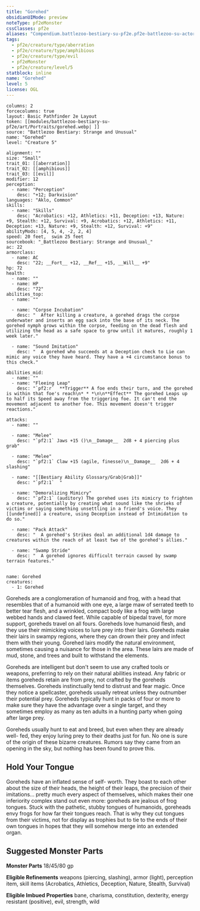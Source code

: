 ```yaml
---
title: "Gorehed"
obsidianUIMode: preview
noteType: pf2eMonster
cssClasses: pf2e
aliases: "Compendium.battlezoo-bestiary-su-pf2e.pf2e-battlezoo-su-actors.Actor.czKFmiFeZnEkC7nH" 
tags:
  - pf2e/creature/type/aberration
  - pf2e/creature/type/amphibious
  - pf2e/creature/type/evil
  - pf2eMonster
  - pf2e/creature/level/5
statblock: inline
name: "Gorehed"
level: 5
license: OGL
---
```


```statblock
columns: 2
forcecolumns: true
layout: Basic Pathfinder 2e Layout
token: [[modules/battlezoo-bestiary-su-pf2e/art/Portraits/gorehed.webp| ]]
source: "Battlezoo Bestiary: Strange and Unusual"
name: "Gorehed"
level: "Creature 5"

alignment: ""
size: "Small"
trait_01: [[aberration]]
trait_02: [[amphibious]]
trait_03: [[evil]]
modifier: 12
perception:
  - name: "Perception"
    desc: "+12; Darkvision"
languages: "Aklo, Common"
skills:
  - name: "Skills"
    desc: "Acrobatics: +12, Athletics: +11, Deception: +13, Nature: +9, Stealth: +12, Survival: +9, Acrobatics: +12, Athletics: +11, Deception: +13, Nature: +9, Stealth: +12, Survival: +9"
abilityMods: [4, 5, 4, -2, 2, 4]
speed: 20 feet,  swim 25 feet
sourcebook: "_Battlezoo Bestiary: Strange and Unusual_"
ac: 22
armorclass:
  - name: AC
    desc: "22; __Fort__ +12, __Ref__ +15, __Will__ +9"
hp: 72
health:
  - name: ""
  - name: HP
    desc: "72"
abilities_top:
  - name: ""

  - name: "Corpse Incubation"
    desc: "  After killing a creature, a gorehed drags the corpse underwater and inserts an egg sack into the base of its neck. The gorehed nymph grows within the corpse, feeding on the dead flesh and utilizing the head as a safe space to grow until it matures, roughly 1 week later."

  - name: "Sound Imitation"
    desc: "  A gorehed who succeeds at a Deception check to Lie can mimic any voice they have heard. They have a +4 circumstance bonus to this check."

abilities_mid:
  - name: ""
  - name: "Fleeing Leap"
    desc: "`pf2:r`  **Trigger** A foe ends their turn, and the gorehed is within that foe's reach\n* * *\n\n**Effect** The gorehed Leaps up to half its Speed away from the triggering foe. It can't end the movement adjacent to another foe. This movement doesn't trigger reactions."

attacks:
  - name: ""

  - name: "Melee"
    desc: "`pf2:1` Jaws +15 ()\n__Damage__  2d8 + 4 piercing plus grab"

  - name: "Melee"
    desc: "`pf2:1` Claw +15 (agile, finesse)\n__Damage__  2d6 + 4 slashing"

  - name: "[[Bestiary Ability Glossary/Grab|Grab]]"
    desc: "`pf2:1`  "

  - name: "Demoralizing Mimicry"
    desc: "`pf2:1` (auditory) The gorehed uses its mimicry to frighten a creature, potentially by creating what sound like the shrieks of victims or saying something unsettling in a friend's voice. They [[undefined]] a creature, using Deception instead of Intimidation to do so."

  - name: "Pack Attack"
    desc: "  A gorehed's Strikes deal an additional 1d4 damage to creatures within the reach of at least two of the gorehed's allies."

  - name: "Swamp Stride"
    desc: "  A gorehed ignores difficult terrain caused by swamp terrain features."
 
```

```encounter-table
name: Gorehed
creatures:
  - 1: Gorehed
```



Goreheds are a conglomeration of humanoid and frog, with a head that resembles that of a humanoid with one eye, a large maw of serrated teeth to better tear flesh, and a wrinkled, compact body like a frog with large webbed hands and clawed feet. While capable of bipedal travel, for more support, goreheds travel on all fours. Goreheds love humanoid flesh, and they use their mimicking voices to lure prey into their lairs. Goreheds make their lairs in swampy regions, where they can drown their prey and infect them with their young. Gorehed lairs modify the natural environment, sometimes causing a nuisance for those in the area. These lairs are made of mud, stone, and trees and built to withstand the elements.

Goreheds are intelligent but don't seem to use any crafted tools or weapons, preferring to rely on their natural abilities instead. Any fabric or items goreheds retain are from prey, not crafted by the goreheds themselves. Goreheds instinctually tend to distrust and fear magic. Once they notice a spellcaster, goreheds usually retreat unless they outnumber their potential prey. Goreheds typically hunt in packs of four or more to make sure they have the advantage over a single target, and they sometimes employ as many as ten adults in a hunting party when going after large prey.

Goreheds usually hunt to eat and breed, but even when they are already well- fed, they enjoy luring prey to their deaths just for fun. No one is sure of the origin of these bizarre creatures. Rumors say they came from an opening in the sky, but nothing has been found to prove this.

## Hold Your Tongue

Goreheds have an inflated sense of self- worth. They boast to each other about the size of their heads, the height of their leaps, the precision of their imitations... pretty much every aspect of themselves, which makes their one inferiority complex stand out even more: goreheds are jealous of frog tongues. Stuck with the pathetic, stubby tongues of humanoids, goreheads envy frogs for how far their tongues reach. That is why they cut tongues from their victims, not for display as trophies but to tie to the ends of their own tongues in hopes that they will somehow merge into an extended organ.

## Suggested Monster Parts

**Monster Parts** 18/45/80 gp

**Eligible Refinements** weapons (piercing, slashing), armor (light), perception item, skill items (Acrobatics, Athletics, Deception, Nature, Stealth, Survival)

**Eligible Imbued Properties** bane, charisma, constitution, dexterity, energy resistant (positive), evil, strength, wild
